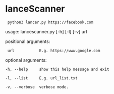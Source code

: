 # lanceScanner

     python3 lancer.py https://facebook.com

usage: lancescanner.py [-h] [-l] [-v] url


positional arguments:

     url           E.g. https://www.google.com
  

optional arguments:

    -h, --help     show this help message and exit
  
    -l, --list     E.g. url_list.txt
  
    -v, --verbose  verbose mode.
